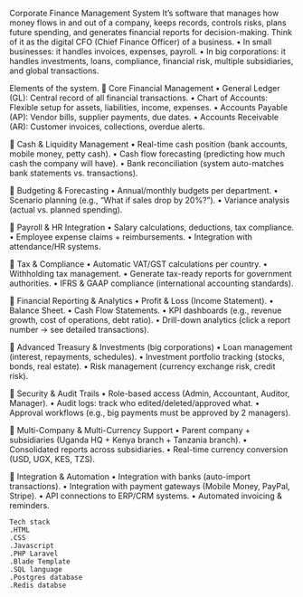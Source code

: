 Corporate Finance Management System
 It’s software that manages how money flows in and out of a company, keeps records, controls risks, plans future spending, and generates financial reports for decision-making.
Think of it as the digital CFO (Chief Finance Officer) of a business.
    • In small businesses: it handles invoices, expenses, payroll.
    • In big corporations: it handles investments, loans, compliance, financial risk, multiple subsidiaries, and global transactions.

Elements of the system.
🔹 Core Financial Management
    • General Ledger (GL): Central record of all financial transactions.
    • Chart of Accounts: Flexible setup for assets, liabilities, income, expenses.
    • Accounts Payable (AP): Vendor bills, supplier payments, due dates.
    • Accounts Receivable (AR): Customer invoices, collections, overdue alerts.

🔹 Cash & Liquidity Management
    • Real-time cash position (bank accounts, mobile money, petty cash).
    • Cash flow forecasting (predicting how much cash the company will have).
    • Bank reconciliation (system auto-matches bank statements vs. transactions).

🔹 Budgeting & Forecasting
    • Annual/monthly budgets per department.
    • Scenario planning (e.g., “What if sales drop by 20%?”).
    • Variance analysis (actual vs. planned spending).

🔹 Payroll & HR Integration
    • Salary calculations, deductions, tax compliance.
    • Employee expense claims + reimbursements.
    • Integration with attendance/HR systems.

🔹 Tax & Compliance
    • Automatic VAT/GST calculations per country.
    • Withholding tax management.
    • Generate tax-ready reports for government authorities.
    • IFRS & GAAP compliance (international accounting standards).

🔹 Financial Reporting & Analytics
    • Profit & Loss (Income Statement).
    • Balance Sheet.
    • Cash Flow Statements.
    • KPI dashboards (e.g., revenue growth, cost of operations, debt ratio).
    • Drill-down analytics (click a report number → see detailed transactions).

🔹 Advanced Treasury & Investments (big corporations)
    • Loan management (interest, repayments, schedules).
    • Investment portfolio tracking (stocks, bonds, real estate).
    • Risk management (currency exchange risk, credit risk).

🔹 Security & Audit Trails
    • Role-based access (Admin, Accountant, Auditor, Manager).
    • Audit logs: track who edited/deleted/approved what.
    • Approval workflows (e.g., big payments must be approved by 2 managers).

🔹 Multi-Company & Multi-Currency Support
    • Parent company + subsidiaries (Uganda HQ + Kenya branch + Tanzania branch).
    • Consolidated reports across subsidiaries.
    • Real-time currency conversion (USD, UGX, KES, TZS).

🔹 Integration & Automation
    • Integration with banks (auto-import transactions).
    • Integration with payment gateways (Mobile Money, PayPal, Stripe).
    • API connections to ERP/CRM systems.
    • Automated invoicing & reminders.

    Tech stack
    .HTML
    .CSS
    .Javascript
    .PHP Laravel
    .Blade Template
    .SQL language
    .Postgres database
    .Redis databse
